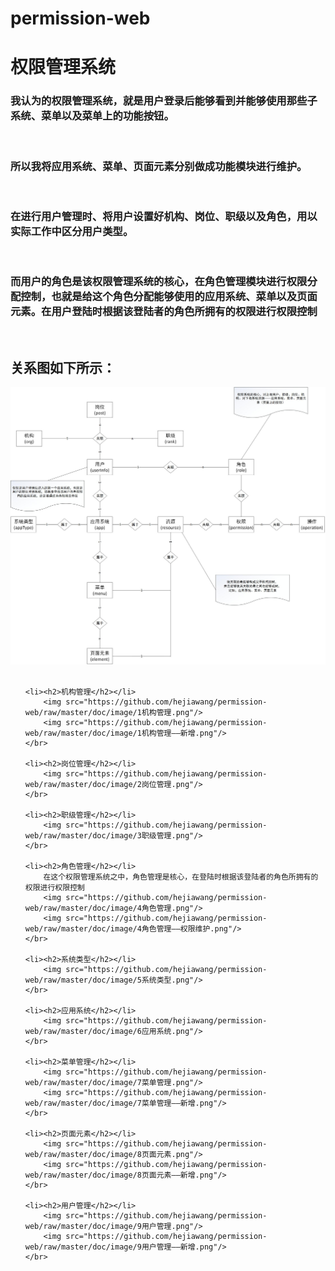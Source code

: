 # permission-web
<h1>权限管理系统</h1>

<h3>我认为的权限管理系统，就是用户登录后能够看到并能够使用那些子系统、菜单以及菜单上的功能按钮。</h3></br>

<h3>所以我将应用系统、菜单、页面元素分别做成功能模块进行维护。</h3></br>

<h3>在进行用户管理时、将用户设置好机构、岗位、职级以及角色，用以实际工作中区分用户类型。</h3></br>

<h3>而用户的角色是该权限管理系统的核心，在角色管理模块进行权限分配控制，也就是给这个角色分配能够使用的应用系统、菜单以及页面元素。在用户登陆时根据该登陆者的角色所拥有的权限进行权限控制</h3></br>

<h2>关系图如下所示：</h2>
<img src="https://github.com/hejiawang/permission-web/raw/master/doc/表关系.jpg"/>

</br>
</br>

<ul>

	<li><h2>机构管理</h2></li>
		<img src="https://github.com/hejiawang/permission-web/raw/master/doc/image/1机构管理.png"/>
		<img src="https://github.com/hejiawang/permission-web/raw/master/doc/image/1机构管理——新增.png"/>
	</br>
		
	<li><h2>岗位管理</h2></li>
		<img src="https://github.com/hejiawang/permission-web/raw/master/doc/image/2岗位管理.png"/>	
	</br>
		
	<li><h2>职级管理</h2></li>
		<img src="https://github.com/hejiawang/permission-web/raw/master/doc/image/3职级管理.png"/>
	</br>
	
	<li><h2>角色管理</h2></li>
		在这个权限管理系统之中，角色管理是核心，在登陆时根据该登陆者的角色所拥有的权限进行权限控制
		<img src="https://github.com/hejiawang/permission-web/raw/master/doc/image/4角色管理.png"/>
		<img src="https://github.com/hejiawang/permission-web/raw/master/doc/image/4角色管理——权限维护.png"/>
	</br>
	
	<li><h2>系统类型</h2></li>
		<img src="https://github.com/hejiawang/permission-web/raw/master/doc/image/5系统类型.png"/>
	</br>
	
	<li><h2>应用系统</h2></li>
		<img src="https://github.com/hejiawang/permission-web/raw/master/doc/image/6应用系统.png"/>
	</br>
	
	<li><h2>菜单管理</h2></li>
		<img src="https://github.com/hejiawang/permission-web/raw/master/doc/image/7菜单管理.png"/>	
		<img src="https://github.com/hejiawang/permission-web/raw/master/doc/image/7菜单管理——新增.png"/>	
	</br>
	
	<li><h2>页面元素</h2></li>
		<img src="https://github.com/hejiawang/permission-web/raw/master/doc/image/8页面元素.png"/>
		<img src="https://github.com/hejiawang/permission-web/raw/master/doc/image/8页面元素——新增.png"/>
	</br>
	
	<li><h2>用户管理</h2></li>
		<img src="https://github.com/hejiawang/permission-web/raw/master/doc/image/9用户管理.png"/>
		<img src="https://github.com/hejiawang/permission-web/raw/master/doc/image/9用户管理——新增.png"/>
	</br>

</ul>



